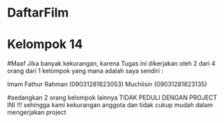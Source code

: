 # DaftarFilm
# Kelompok 14

#Maaf Jika banyak kekurangan, karena Tugas ini dikerjakan oleh 2 dari 4 orang dari 1 kelompok
yang mana adalah saya sendiri :

Imam Fathur Rahman (09031281823053)
Muchlisin (09031281823135)

#sedangkan 2 orang kelompok lainnya TIDAK PEDULI DENGAN PROJECT INI !!!
sehingga kami kekurangan anggota dan tidak cukup mudah dalam mengerjakan project 
